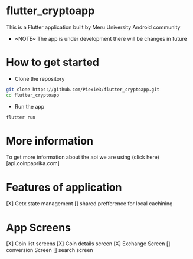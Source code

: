 # flutter_cryptoapp

This is a Flutter application built by Meru University Android community

- ~NOTE~ The app is under development there will be changes in future

# How to get started

- Clone the repository

```bash
git clone https://github.com/Piexie3/flutter_cryptoapp.git
cd flutter_cryptoapp
```

- Run the app

```bash
flutter run
```

# More information

To get more information about the api we are using (click here)[api.coinpaprika.com]

# Features of application

[X] Getx state management
[] shared prefference for local cachining

# App Screens

[X] Coin list screens
[X] Coin details screen
[X] Exchange Screen
[] conversion Screen
[] search screen
